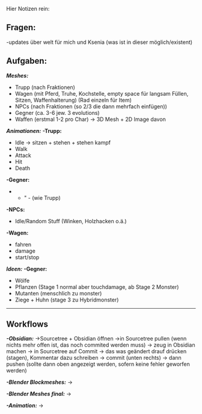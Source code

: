 Hier Notizen rein:

##  Fragen:
-updates über welt für mich und Ksenia (was ist in dieser möglich/existent)


## Aufgaben:
***Meshes:***
- Trupp (nach Fraktionen)
- Wagen (mit Pferd, Truhe, Kochstelle, empty space für langsam Füllen, Sitzen, Waffenhalterung) (Rad einzeln für Item)
- NPCs (nach Fraktionen (so 2/3 die dann mehrfach einfügen))
- Gegner (ca. 3-6 jew. 3 evolutions)
- Waffen (erstmal 1-2 pro Char) -> 3D Mesh + 2D Image davon

***Animationen:***
**-Trupp:**
- Idle -> sitzen + stehen + stehen kampf
- Walk
- Attack
- Hit
- Death

**-Gegner:**
- - " - (wie Trupp)

**-NPCs:**
- Idle/Random Stuff (Winken, Holzhacken o.ä.)

**-Wagen:**
- fahren
- damage
- start/stop


***Ideen:***
**-Gegner:**
- Wölfe
- Pflanzen (Stage 1 normal aber touchdamage, ab Stage 2 Monster)
- Mutanten (menschlich zu monster)
- Ziege + Huhn (stage 3 zu Hybridmonster)

-------------------------------------------------
## Workflows
***-Obsidian:***
->Sourcetree + Obsidian öffnen
->in Sourcetree pullen (wenn nichts mehr offen ist, das noch commited werden muss)
-> zeug in Obsidian machen
-> in Sourcetree auf Commit -> das was geändert drauf drücken (stagen), Kommentar dazu schreiben -> commit (unten rechts)
-> dann pushen (sollte dann oben angezeigt werden, sofern keine fehler geworfen werden)

***-Blender Blockmeshes:***
->


***-Blender Meshes final:***
->

***-Animation:***
->
